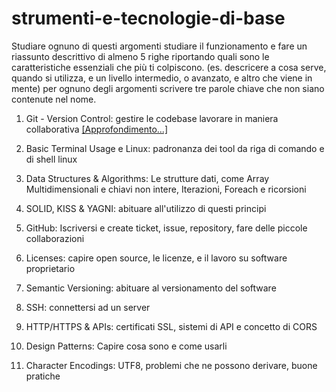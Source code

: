 # strumenti-e-tecnologie-di-base


Studiare ognuno di questi argomenti studiare il funzionamento e fare un riassunto descrittivo di almeno 5 righe riportando quali sono le caratteristiche essenziali che più ti colpiscono.
(es. descricere a cosa serve, quando si utilizza, e un livello intermedio, o avanzato, e altro che viene in mente)
per ognuno degli argomenti scrivere tre parole chiave che non siano contenute nel nome.


1. Git - Version Control: gestire le codebase lavorare in maniera collaborativa
[[Approfondimento...]](GIT.md)


2. Basic Terminal Usage e Linux: padronanza dei tool da riga di comando e di shell linux



3. Data Structures & Algorithms: Le strutture dati, come Array Multidimensionali e chiavi non intere, Iterazioni, Foreach e ricorsioni 



4. SOLID, KISS & YAGNI: abituare all'utilizzo di questi principi


5. GitHub: Iscriversi e create ticket, issue, repository, fare delle piccole collaborazioni


6. Licenses: capire open source, le licenze, e il lavoro su software proprietario


7. Semantic Versioning: abituare al versionamento del software


8. SSH: connettersi ad un server


9. HTTP/HTTPS & APIs: certificati SSL, sistemi di API e concetto di CORS 


10. Design Patterns: Capire cosa sono e come usarli 


11. Character Encodings: UTF8, problemi che ne possono derivare, buone pratiche




